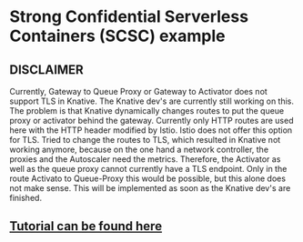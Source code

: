 # Strong Confidential Serverless Containers (SCSC) example
## DISCLAIMER
Currently, Gateway to Queue Proxy or Gateway to Activator does not support TLS in Knative. The Knative dev's are currently still working on this. The problem is that Knative dynamically changes routes to put the queue proxy or activator behind the gateway. Currently only HTTP routes are used here with the HTTP header modified by Istio. Istio does not offer this option for TLS. Tried to change the routes to TLS, which resulted in Knative not working anymore, because on the one hand a network controller, the proxies and the Autoscaler need the metrics. Therefore, the Activator as well as the queue proxy cannot currently have a TLS endpoint. Only in the route Activato to Queue-Proxy this would be possible, but this alone does not make sense. This will be implemented as soon as the Knative dev's are finished.
## [Tutorial can be found here](https://app.gitbook.com/o/caCUMxxwVMZIzYrGceOZ/s/16SLHNsoOkGFPdpaQYzQ/getting-started/intel-sgx) 
